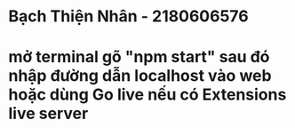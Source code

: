 # Bạch Thiện Nhân - 2180606576
# mở terminal gõ "npm start" sau đó nhập đường dẫn localhost vào web hoặc dùng Go live nếu có Extensions live server